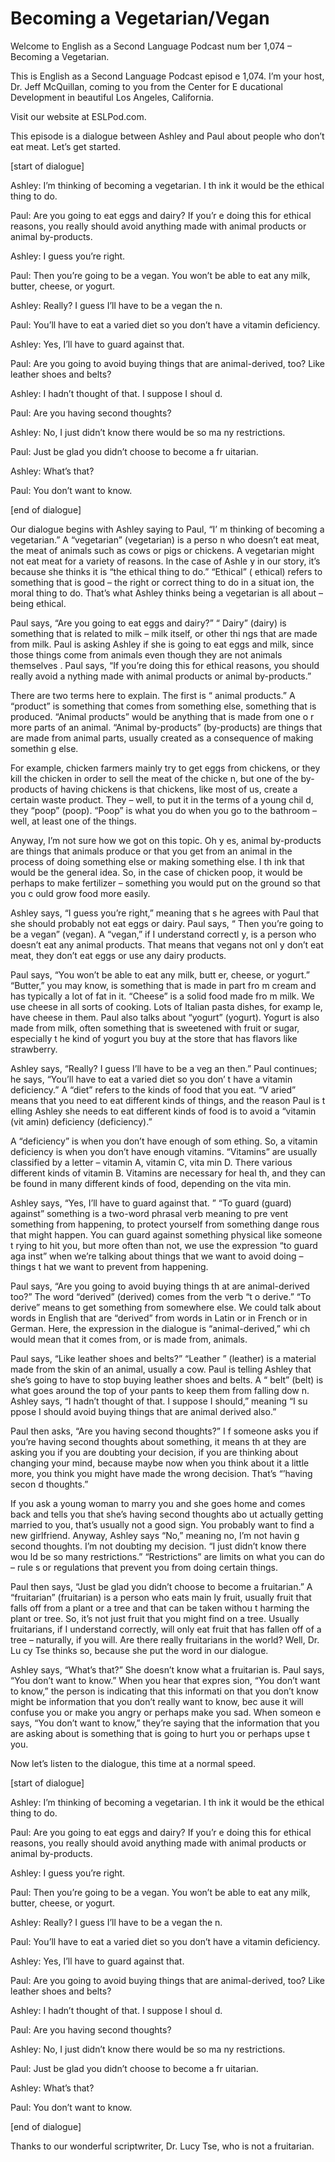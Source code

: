 # Becoming a Vegetarian/Vegan

Welcome to English as a Second Language Podcast num ber 1,074 – Becoming a Vegetarian.

This is English as a Second Language Podcast episod e 1,074. I’m your host, Dr. Jeff McQuillan, coming to you from the Center for E ducational Development in beautiful Los Angeles, California.

Visit our website at ESLPod.com.

This episode is a dialogue between Ashley and Paul about people who don’t eat meat. Let’s get started.

[start of dialogue]

Ashley: I’m thinking of becoming a vegetarian. I th ink it would be the ethical thing to do.

Paul: Are you going to eat eggs and dairy? If you’r e doing this for ethical reasons, you really should avoid anything made with  animal products or animal by-products.

Ashley: I guess you’re right.

Paul: Then you’re going to be a vegan. You won’t be  able to eat any milk, butter, cheese, or yogurt.

Ashley: Really? I guess I’ll have to be a vegan the n.

Paul: You’ll have to eat a varied diet so you don’t  have a vitamin deficiency.

Ashley: Yes, I’ll have to guard against that.

Paul: Are you going to avoid buying things that are  animal-derived, too? Like leather shoes and belts?

Ashley: I hadn’t thought of that. I suppose I shoul d.

Paul: Are you having second thoughts?

Ashley: No, I just didn’t know there would be so ma ny restrictions.

 Paul: Just be glad you didn’t choose to become a fr uitarian.

Ashley: What’s that?

Paul: You don’t want to know.

[end of dialogue]

Our dialogue begins with Ashley saying to Paul, “I’ m thinking of becoming a vegetarian.” A “vegetarian” (vegetarian) is a perso n who doesn’t eat meat, the meat of animals such as cows or pigs or chickens. A  vegetarian might not eat meat for a variety of reasons. In the case of Ashle y in our story, it’s because she thinks it is “the ethical thing to do.” “Ethical” ( ethical) refers to something that is good – the right or correct thing to do in a situat ion, the moral thing to do. That’s what Ashley thinks being a vegetarian is all about – being ethical.

Paul says, “Are you going to eat eggs and dairy?” “ Dairy” (dairy) is something that is related to milk – milk itself, or other thi ngs that are made from milk. Paul is asking Ashley if she is going to eat eggs and milk,  since those things come from animals even though they are not animals themselves . Paul says, “If you’re doing this for ethical reasons, you should really avoid a nything made with animal products or animal by-products.”

There are two terms here to explain. The first is “ animal products.” A “product” is something that comes from something else, something  that is produced. “Animal products” would be anything that is made from one o r more parts of an animal. “Animal by-products” (by-products) are things that are made from animal parts, usually created as a consequence of making somethin g else.

For example, chicken farmers mainly try to get eggs  from chickens, or they kill the chicken in order to sell the meat of the chicke n, but one of the by-products of having chickens is that chickens, like most of us, create a certain waste product. They – well, to put it in the terms of a young chil d, they “poop” (poop). “Poop” is what you do when you go to the bathroom – well, at least one of the things.

Anyway, I’m not sure how we got on this topic. Oh y es, animal by-products are things that animals produce or that you get from an  animal in the process of doing something else or making something else. I th ink that would be the general idea. So, in the case of chicken poop, it would be perhaps to make fertilizer – something you would put on the ground so that you c ould grow food more easily.

Ashley says, “I guess you’re right,” meaning that s he agrees with Paul that she should probably not eat eggs or dairy. Paul says, “ Then you’re going to be a vegan” (vegan). A “vegan,” if I understand correctl y, is a person who doesn’t eat any animal products. That means that vegans not onl y don’t eat meat, they don’t eat eggs or use any dairy products.

Paul says, “You won’t be able to eat any milk, butt er, cheese, or yogurt.” “Butter,” you may know, is something that is made in part fro m cream and has typically a lot of fat in it. “Cheese” is a solid food made fro m milk. We use cheese in all sorts of cooking. Lots of Italian pasta dishes, for examp le, have cheese in them. Paul also talks about “yogurt” (yogurt). Yogurt is also made from milk, often something that is sweetened with fruit or sugar, especially t he kind of yogurt you buy at the store that has flavors like strawberry.

Ashley says, “Really? I guess I’ll have to be a veg an then.” Paul continues; he says, “You’ll have to eat a varied diet so you don’ t have a vitamin deficiency.” A “diet” refers to the kinds of food that you eat. “V aried” means that you need to eat different kinds of things, and the reason Paul is t elling Ashley she needs to eat different kinds of food is to avoid a “vitamin (vit amin) deficiency (deficiency).”

A “deficiency” is when you don’t have enough of som ething. So, a vitamin deficiency is when you don’t have enough vitamins. “Vitamins” are usually classified by a letter – vitamin A, vitamin C, vita min D. There various different kinds of vitamin B. Vitamins are necessary for heal th, and they can be found in many different kinds of food, depending on the vita min.

Ashley says, “Yes, I’ll have to guard against that. ” “To guard (guard) against” something is a two-word phrasal verb meaning to pre vent something from happening, to protect yourself from something dange rous that might happen. You can guard against something physical like someone t rying to hit you, but more often than not, we use the expression “to guard aga inst” when we’re talking about things that we want to avoid doing – things t hat we want to prevent from happening.

Paul says, “Are you going to avoid buying things th at are animal-derived too?” The word “derived” (derived) comes from the verb “t o derive.” “To derive” means to get something from somewhere else. We could talk  about words in English that are “derived” from words in Latin or in French  or in German. Here, the expression in the dialogue is “animal-derived,” whi ch would mean that it comes from, or is made from, animals.

Paul says, “Like leather shoes and belts?” “Leather ” (leather) is a material made from the skin of an animal, usually a cow. Paul is telling Ashley that she’s going to have to stop buying leather shoes and belts. A “ belt” (belt) is what goes around the top of your pants to keep them from falling dow n. Ashley says, “I hadn’t thought of that. I suppose I should,” meaning “I su ppose I should avoid buying things that are animal derived also.”

Paul then asks, “Are you having second thoughts?” I f someone asks you if you’re having second thoughts about something, it means th at they are asking you if you are doubting your decision, if you are thinking  about changing your mind, because maybe now when you think about it a little more, you think you might have made the wrong decision. That’s “’having secon d thoughts.”

If you ask a young woman to marry you and she goes home and comes back and tells you that she’s having second thoughts abo ut actually getting married to you, that’s usually not a good sign. You probably want to find a new girlfriend. Anyway, Ashley says “No,” meaning no, I’m not havin g second thoughts. I’m not doubting my decision. “I just didn’t know there wou ld be so many restrictions.” “Restrictions” are limits on what you can do – rule s or regulations that prevent you from doing certain things.

Paul then says, “Just be glad you didn’t choose to become a fruitarian.” A “fruitarian” (fruitarian) is a person who eats main ly fruit, usually fruit that falls off from a plant or a tree and that can be taken withou t harming the plant or tree. So, it’s not just fruit that you might find on a tree. Usually fruitarians, if I understand correctly, will only eat fruit that has fallen off of a tree – naturally, if you will. Are there really fruitarians in the world? Well, Dr. Lu cy Tse thinks so, because she put the word in our dialogue.

Ashley says, “What’s that?” She doesn’t know what a  fruitarian is. Paul says, “You don’t want to know.” When you hear that expres sion, “You don’t want to know,” the person is indicating that this informati on that you don’t know might be information that you don’t really want to know, bec ause it will confuse you or make you angry or perhaps make you sad. When someon e says, “You don’t want to know,” they’re saying that the information that you are asking about is something that is going to hurt you or perhaps upse t you.

Now let’s listen to the dialogue, this time at a normal speed.

[start of dialogue]

Ashley: I’m thinking of becoming a vegetarian. I th ink it would be the ethical thing to do.

Paul: Are you going to eat eggs and dairy? If you’r e doing this for ethical reasons, you really should avoid anything made with  animal products or animal by-products.

Ashley: I guess you’re right.

Paul: Then you’re going to be a vegan. You won’t be  able to eat any milk, butter, cheese, or yogurt.

Ashley: Really? I guess I’ll have to be a vegan the n.

Paul: You’ll have to eat a varied diet so you don’t  have a vitamin deficiency.

Ashley: Yes, I’ll have to guard against that.

Paul: Are you going to avoid buying things that are  animal-derived, too? Like leather shoes and belts?

Ashley: I hadn’t thought of that. I suppose I shoul d.

Paul: Are you having second thoughts?

Ashley: No, I just didn’t know there would be so ma ny restrictions.

Paul: Just be glad you didn’t choose to become a fr uitarian.

Ashley: What’s that?

Paul: You don’t want to know.

[end of dialogue]

Thanks to our wonderful scriptwriter, Dr. Lucy Tse,  who is not a fruitarian.



